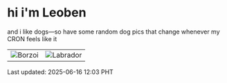 # hi i'm Leoben

and i like dogs—so have some random dog pics that change whenever my CRON feels like it

|  |  |
|--------|----------|
| ![Borzoi](https://random-dog-vercel.vercel.app/api/random-borzoi?v=1750046585) | ![Labrador](https://random-dog-vercel.vercel.app/api/random-labrador?v=1750046585) |

Last updated: 2025-06-16 12:03 PHT
